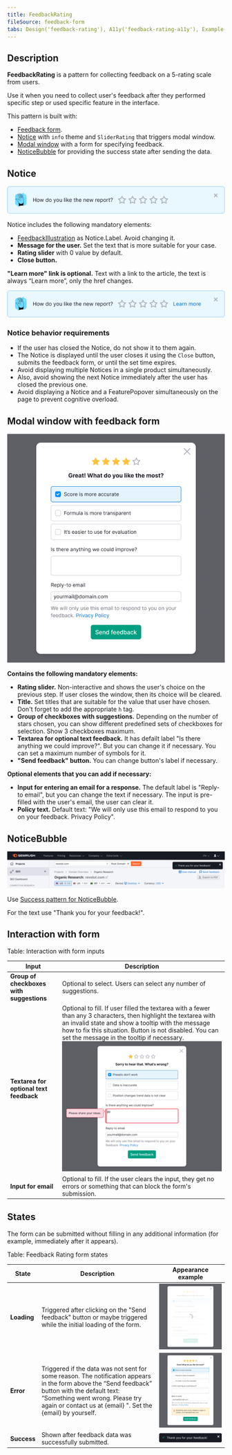 ```yaml
---
title: FeedbackRating
fileSource: feedback-form
tabs: Design('feedback-rating'), A11y('feedback-rating-a11y'), Example('feedback-rating-code')
---
```


## Description

**FeedbackRating** is a pattern for collecting feedback on a 5-rating scale from users.

Use it when you need to collect user's feedback after they performed specific step or used specific feature in the interface.

This pattern is built with:

- [Feedback form](/components/feedback/feedback).
- [Notice](/components/notice/notice) with `info` theme and `SliderRating` that triggers modal window.
- [Modal window](/components/modal/modal) with a form for specifying feedback.
- [NoticeBubble](/components/notice-bubble/notice-bubble-code#success-notice) for providing the success state after sending the data.

## Notice

![](static/feedback-rating-notice.png)

Notice includes the following mandatory elements:

- [FeedbackIllustration](/style/illustration/illustration) as Notice.Label. Avoid changing it.
- **Message for the user.** Set the text that is more suitable for your case.
- **Rating slider** with 0 value by default.
- **Close button.**

**"Learn more" link is optional.** Text with a link to the article, the text is always “Learn more”, only the href changes.

![](static/feedback-rating-notice-link.png)

### Notice behavior requirements

- If the user has closed the Notice, do not show it to them again.
- The Notice is displayed until the user closes it using the `Close` button, submits the feedback form, or until the set time expires.
- Avoid displaying multiple Notices in a single product simultaneously.
- Also, avoid showing the next Notice immediately after the user has closed the previous one.
- Avoid displaying a Notice and a FeaturePopover simultaneously on the page to prevent cognitive overload.

## Modal window with feedback form

![](static/feedback-rating-modal.png)

**Contains the following mandatory elements:**

- **Rating slider.** Non-interactive and shows the user's choice on the previous step. If user closes the window, then its choice will be cleared.
- **Title.** Set titles that are suitable for the value that user have chosen. Don't forget to add the appropriate `h` tag.
- **Group of checkboxes with suggestions.** Depending on the number of stars chosen, you can show different predefined sets of checkboxes for selection. Show 3 checkboxes maximum.
- **Textarea for optional text feedback.** It has defailt label "Is there anything we could improve?". But you can change it if necessary. You can set a maximum number of symbols for it.
- **"Send feedback" button.** You can change button's label if necessary.

**Optional elements that you can add if necessary:**

- **Input for entering an email for a response.** The default label is "Reply-to email", but you can change the text if necessary. The input is pre-filled with the user's email, the user can clear it.
- **Policy text.** Default text: "We will only use this email to respond to you on your feedback. Privacy Policy".

## NoticeBubble

![](static/feedback-rating-success.png)

Use [Success pattern for NoticeBubble](/components/notice-bubble/notice-bubble-code#success-notice).

For the text use "Thank you for your feedback!".

## Interaction with form

Table: Interaction with form inputs

| Input                                    | Description                                                                                                                                                                                                                                                                                                                      |
| ---------------------------------------- | -------------------------------------------------------------------------------------------------------------------------------------------------------------------------------------------------------------------------------------------------------------------------------------------------------------------------------- |
| **Group of checkboxes with suggestions** | Optional to select. Users can select any number of suggestions.                                                                                                                                                                                                                                                                  |
| **Textarea for optional text feedback**  | Optional to fill. If user filled the textarea with a fewer than any 3 characters, then highlight the textarea with an invalid state and show a tooltip with the message how to fix this situation. Button is not disabled. You can set the message in the tooltip if necessary. ![](static/feedback-rating-textarea-invalid.png) |
| **Input for email**                      | Optional to fill. If the user clears the input, they get no errors or something that can block the form's submission.                                                                                                                                                                                                            |

## States

The form can be submitted without filling in any additional information (for example, immediately after it appears).

Table: Feedback Rating form states

| State       | Description                                                                                                                                                                                                                                       | Appearance example                             |
| ----------- | ------------------------------------------------------------------------------------------------------------------------------------------------------------------------------------------------------------------------------------------------- | ---------------------------------------------- |
| **Loading** | Triggered after clicking on the "Send feedback" button or maybe triggered while the initial loading of the form.                                                                                                                                  | ![](static/feedback-rating-loading.png)        |
| **Error**   | Triggered if the data was not sent for some reason. The notification appears in the form above the “Send feedback” button with the default text: “Something went wrong. Please try again or contact us at {email} ". Set the {email} by yourself. | ![](static/feedback-rating-error.png)          |
| **Success** | Shown after feedback data was successfully submitted.                                                                                                                                                                                             | ![](static/feedback-rating-success-notice.png) |
